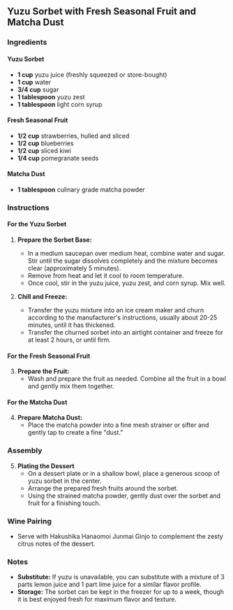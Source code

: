 ## Yuzu Sorbet with Fresh Seasonal Fruit and Matcha Dust

### Ingredients

#### Yuzu Sorbet
- **1 cup** yuzu juice (freshly squeezed or store-bought)
- **1 cup** water
- **3/4 cup** sugar
- **1 tablespoon** yuzu zest
- **1 tablespoon** light corn syrup

#### Fresh Seasonal Fruit
- **1/2 cup** strawberries, hulled and sliced
- **1/2 cup** blueberries
- **1/2 cup** sliced kiwi
- **1/4 cup** pomegranate seeds

#### Matcha Dust
- **1 tablespoon** culinary grade matcha powder

### Instructions

#### For the Yuzu Sorbet
1. **Prepare the Sorbet Base:**
   - In a medium saucepan over medium heat, combine water and sugar. Stir until the sugar dissolves completely and the mixture becomes clear (approximately 5 minutes).
   - Remove from heat and let it cool to room temperature.
   - Once cool, stir in the yuzu juice, yuzu zest, and corn syrup. Mix well.

2. **Chill and Freeze:**
   - Transfer the yuzu mixture into an ice cream maker and churn according to the manufacturer's instructions, usually about 20-25 minutes, until it has thickened.
   - Transfer the churned sorbet into an airtight container and freeze for at least 2 hours, or until firm.
   
#### For the Fresh Seasonal Fruit
3. **Prepare the Fruit:**
   - Wash and prepare the fruit as needed. Combine all the fruit in a bowl and gently mix them together.

#### For the Matcha Dust
4. **Prepare Matcha Dust:**
   - Place the matcha powder into a fine mesh strainer or sifter and gently tap to create a fine "dust."

### Assembly
5. **Plating the Dessert**
   - On a dessert plate or in a shallow bowl, place a generous scoop of yuzu sorbet in the center.
   - Arrange the prepared fresh fruits around the sorbet.
   - Using the strained matcha powder, gently dust over the sorbet and fruit for a finishing touch.

### Wine Pairing
- Serve with Hakushika Hanaomoi Junmai Ginjo to complement the zesty citrus notes of the dessert.

### Notes
- **Substitute:** If yuzu is unavailable, you can substitute with a mixture of 3 parts lemon juice and 1 part lime juice for a similar flavor profile.
- **Storage:** The sorbet can be kept in the freezer for up to a week, though it is best enjoyed fresh for maximum flavor and texture.